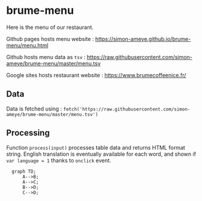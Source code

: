 # brume-menu

Here is the menu of our restaurant.

Github pages hosts menu website : https://simon-ameye.github.io/brume-menu/menu.html

Github hosts menu data as ```tsv``` : https://raw.githubusercontent.com/simon-ameye/brume-menu/master/menu.tsv

Google sites hosts restaurant website : https://www.brumecoffeenice.fr/

## Data
Data is fetched using : ```fetch('https://raw.githubusercontent.com/simon-ameye/brume-menu/master/menu.tsv')```

## Processing
Function ```process(input)``` processes table data and returns HTML format string.
English translation is eventually available for each word, and shown if ```var language = 1``` thanks to ```onclick``` event.

```howitworks
  graph TD;
      A-->B;
      A-->C;
      B-->D;
      C-->D;
```